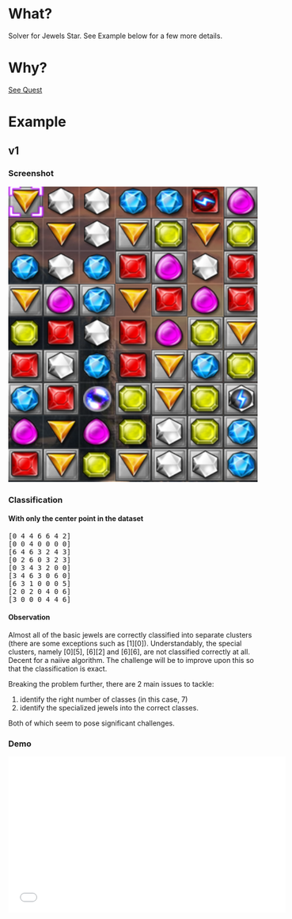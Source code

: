 # What? #
Solver for Jewels Star. See Example below for a few more details. 

# Why? #
[See Quest](https://gist.github.com/vbhavsar/a080073aa427b53c2e73)


# Example #

## v1 ##
### Screenshot ####
![Sample data](https://raw.githubusercontent.com/vbhavsar/JewelsStarSolver/master/resources/samples/jewel.png)

### Classification ###
#### With only the center point in the dataset ####
<pre>
[0 4 4 6 6 4 2]
[0 0 4 0 0 0 0]
[6 4 6 3 2 4 3]
[0 2 6 0 3 2 3]
[0 3 4 3 2 0 0]
[3 4 6 3 0 6 0]
[6 3 1 0 0 0 5]
[2 0 2 0 4 0 6]
[3 0 0 0 4 4 6]
</pre>

#### Observation ####
Almost all of the basic jewels are correctly classified into separate clusters (there are some exceptions such as [1][0]). Understandably, the special clusters, namely [0][5], [6][2] and [6][6], are not classified correctly at all. Decent for a naiive algorithm. The challenge will be to improve upon this so that the classification is exact.

Breaking the problem further, there are 2 main issues to tackle:
1. identify the right number of classes (in this case, 7) 
2. identify the specialized jewels into the correct classes. 

Both of which seem to pose significant challenges.

### Demo ###
<iframe width="560" height="315" src="//www.youtube.com/embed/89ODh3fhpTY" frameborder="0" allowfullscreen></iframe>

